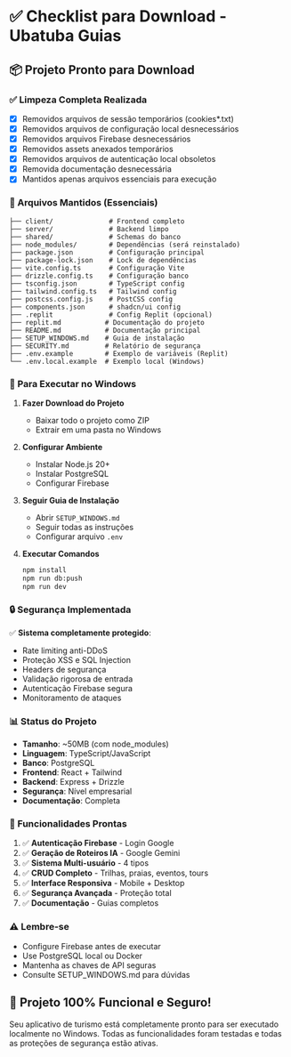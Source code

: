 # ✅ Checklist para Download - Ubatuba Guias

## 📦 Projeto Pronto para Download

### ✅ Limpeza Completa Realizada

- [x] Removidos arquivos de sessão temporários (cookies*.txt)
- [x] Removidos arquivos de configuração local desnecessários 
- [x] Removidos arquivos Firebase desnecessários
- [x] Removidos assets anexados temporários
- [x] Removidos arquivos de autenticação local obsoletos
- [x] Removida documentação desnecessária
- [x] Mantidos apenas arquivos essenciais para execução

### 📁 Arquivos Mantidos (Essenciais)

```
├── client/              # Frontend completo
├── server/              # Backend limpo
├── shared/              # Schemas do banco
├── node_modules/        # Dependências (será reinstalado)
├── package.json         # Configuração principal
├── package-lock.json    # Lock de dependências
├── vite.config.ts       # Configuração Vite
├── drizzle.config.ts    # Configuração banco
├── tsconfig.json        # TypeScript config
├── tailwind.config.ts   # Tailwind config
├── postcss.config.js    # PostCSS config
├── components.json      # shadcn/ui config
├── .replit              # Config Replit (opcional)
├── replit.md           # Documentação do projeto
├── README.md           # Documentação principal
├── SETUP_WINDOWS.md    # Guia de instalação
├── SECURITY.md         # Relatório de segurança
├── .env.example        # Exemplo de variáveis (Replit)
└── .env.local.example  # Exemplo local (Windows)
```

### 🚀 Para Executar no Windows

1. **Fazer Download do Projeto**
   - Baixar todo o projeto como ZIP
   - Extrair em uma pasta no Windows

2. **Configurar Ambiente**
   - Instalar Node.js 20+
   - Instalar PostgreSQL
   - Configurar Firebase

3. **Seguir Guia de Instalação**
   - Abrir `SETUP_WINDOWS.md`
   - Seguir todas as instruções
   - Configurar arquivo `.env`

4. **Executar Comandos**
   ```bash
   npm install
   npm run db:push
   npm run dev
   ```

### 🔒 Segurança Implementada

✅ **Sistema completamente protegido**:
- Rate limiting anti-DDoS
- Proteção XSS e SQL Injection
- Headers de segurança
- Validação rigorosa de entrada
- Autenticação Firebase segura
- Monitoramento de ataques

### 📊 Status do Projeto

- **Tamanho**: ~50MB (com node_modules)
- **Linguagem**: TypeScript/JavaScript
- **Banco**: PostgreSQL
- **Frontend**: React + Tailwind
- **Backend**: Express + Drizzle
- **Segurança**: Nível empresarial
- **Documentação**: Completa

### 🎯 Funcionalidades Prontas

1. ✅ **Autenticação Firebase** - Login Google
2. ✅ **Geração de Roteiros IA** - Google Gemini
3. ✅ **Sistema Multi-usuário** - 4 tipos
4. ✅ **CRUD Completo** - Trilhas, praias, eventos, tours
5. ✅ **Interface Responsiva** - Mobile + Desktop
6. ✅ **Segurança Avançada** - Proteção total
7. ✅ **Documentação** - Guias completos

### ⚠️ Lembre-se

- Configure Firebase antes de executar
- Use PostgreSQL local ou Docker
- Mantenha as chaves de API seguras
- Consulte SETUP_WINDOWS.md para dúvidas

## 🎉 Projeto 100% Funcional e Seguro!

Seu aplicativo de turismo está completamente pronto para ser executado localmente no Windows. Todas as funcionalidades foram testadas e todas as proteções de segurança estão ativas.